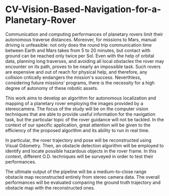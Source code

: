 # CV-Vision-Based-Navigation-for-a-Planetary-Rover

Communication and computing performances of planetary rovers limit their autonomous traverse distances. Moreover, for missions to Mars, manual driving is unfeasible: not only does the round trip communication time between Earth and Mars takes from 5 to 20 minutes, but contact with ground can be reached only twice per Sol. Even with the help of orbital data, planning long traverses, and avoiding all local obstacles the rover may encounter on its path, proves to be nearly an impossible task. Such rovers are expensive and out of reach for physical help, and therefore, any collision critically endangers the mission's success. Neverthless, considering future missions' programs, there is the necessity for a high degree of autonomy of these robotic assets.

This work aims to develop an algorithm for autonomous localization and mapping of a planetary rover employing the images provided by a stereocamera. The focus of the study will be on the computer vision techniques that are able to provide useful information for the navigation task, but the particular topic of the rover guidance will not be tackled. In the context of our specific application, great attention will be given to the efficiency of the proposed algorithm and its ability to run in real time.

In particular, the rover trajectory and pose will be reconstructed using Visual Odometry. Then, an obstacle detection algorithm will be employed to identify and locate possible hazardous objects in the rover frame. In this context, different O.D. techniques will be surveyed in order to test their performances. 

The ultimate output of the pipeline will be a medium-to-close range obstacle map reconstructed entirely from stereo camera data. The overall performances will be evaluated comparing the ground truth trajectory and obstacle map with the reconstructed ones.
